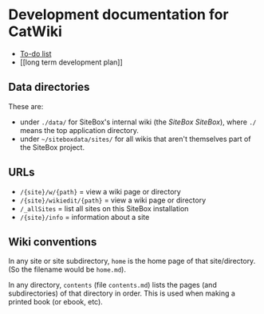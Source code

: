# Development documentation for CatWiki

* [To-do list](todo)
* [[long term development plan]]

## Data directories

These are:

* under `./data/` for SiteBox's internal wiki (the *SiteBox SiteBox*), where `./` means the top application directory.
* under `~/siteboxdata/sites/` for all wikis that aren't themselves part of the SiteBox project.

## URLs

* `/{site}/w/{path}` = view a wiki page or directory
* `/{site}/wikiedit/{path}` = view a wiki page or directory
* `/_allSites` = list all sites on this SiteBox installation
* `/{site}/info` = information about a site

## Wiki conventions

In any site or site subdirectory, `home` is the home page of that site/directory. (So the filename would be `home.md`).

In any directory, `contents` (file `contents.md`) lists the pages (and subdirectories) of that directory in order. This is used when making a printed book (or ebook, etc). 
